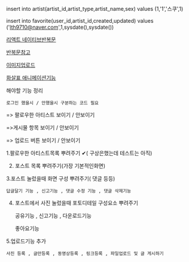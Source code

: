 ﻿insert into artist(artist_id,artist_type,artist_name,sex)
values (1,'1','스쿠',1)

insert into favorite(user_id,artist_id,created,updated)
values ('lth9710@naver.com',1,sysdate(),sysdate())


[리액트 네이티브반복문](https://stackoverflow.com/questions/34648738/loop-in-react-native)


[반복문참고](stackoverflow.com/questions/22876978/loop-inside-react-jsx)


[이미지업로드](https://heartbeat.fritz.ai/how-to-upload-images-in-a-react-native-app-4cca03ded855)


[화살표 애니메이션기능](https://stackoverflow.com/questions/51926189/scroll-to-a-position-and-set-left-right-arrow-in-react-native)



해야할 기능 정리

	로그인 했을시 / 안했을시 구분하는 코드 필요


=> 팔로우한 아티스트 보이기 / 안보이기


=>게시물 항목 보이기 / 안보이기


=> 업로드 버튼 보이기 / 안보이기



1.팔로우한 아티스트목록 뿌려주기  ✔( 구상은했는데 테스트는 아직)



2. 포스트 목록 뿌려주기(가장 기본적인화면)



3.포스트 눌렀을때 화면 구성 뿌려주기( 댓글 등등) 

	답글달기 기능 , 신고기능 , 댓글 수정 기능 , 댓글 삭제기능 


4. 포스트에서 사진 눌렀을때 포토디테일 구성요소 뿌려주기


	공유기능 , 신고기능 , 다운로드기능


	좋아요기능


5.업로드기능 추가


	사진 등록 , 글만등록 , 동영상등록 , 링크등록 , 파일업로드 및 글 게시하기


